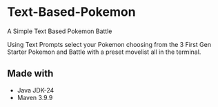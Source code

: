 # Text-Based-Pokemon
 A Simple Text Based Pokemon Battle

Using Text Prompts select your Pokemon choosing from the 3 First Gen Starter Pokemon and Battle with a preset movelist all in the terminal. 

## Made with
- Java JDK-24
- Maven 3.9.9
